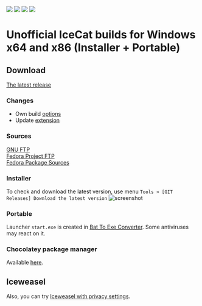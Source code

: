 <p align="left">
  <a href="https://github.com/muslayev/icecat-win64/releases/latest" target="_blank"><img src="https://img.shields.io/github/release/muslayev/icecat-win64.svg"></a>
  <a href="https://github.com/muslayev/icecat-win64/releases/latest" target="_blank"><img src="https://img.shields.io/github/downloads/muslayev/icecat-win64/latest/total.svg"></a>
  <a href="https://github.com/muslayev/icecat-win64/releases" target="_blank"><img src="https://img.shields.io/github/downloads/muslayev/icecat-win64/total.svg"></a>
  <a href="https://github.com/muslayev/icecat-win64/issues" target="_blank"><img src="https://img.shields.io/github/issues/muslayev/icecat-win64.svg"></a>
</p>

# Unofficial IceCat builds for Windows x64 and x86 (Installer + Portable)
## Download
[The latest release](https://github.com/muslayev/icecat-win64/releases)<br />
### Changes
- Own build [options](https://github.com/muslayev/iceweasel-win64/blob/master/src/mozconfig)
- Update [extension](https://github.com/muslayev/iceweasel-win64/tree/master/src/browser/extensions)
### Sources
[GNU FTP](https://ftp.gnu.org/gnu/gnuzilla)<br />
[Fedora Project FTP](https://src.fedoraproject.org/lookaside/pkgs/icecat/)<br />
[Fedora Package Sources](https://src.fedoraproject.org/rpms/icecat/)<br />
### Installer
To check and download the latest version, use menu `Tools > [GIT Releases] Download the latest version`
![screenshot](https://raw.githubusercontent.com/muslayev/iceweasel-win64/master/misc/update_menu.png)
### Portable
Launcher `start.exe` is created in [Bat To Exe Converter](http://www.f2ko.de/en/b2e.php). Some antiviruses may react on it.
### Chocolatey package manager
Available [here](https://chocolatey.org/packages/icecat).
## Iceweasel
Also, you can try [Iceweasel with privacy settings](https://github.com/muslayev/iceweasel-win64).
